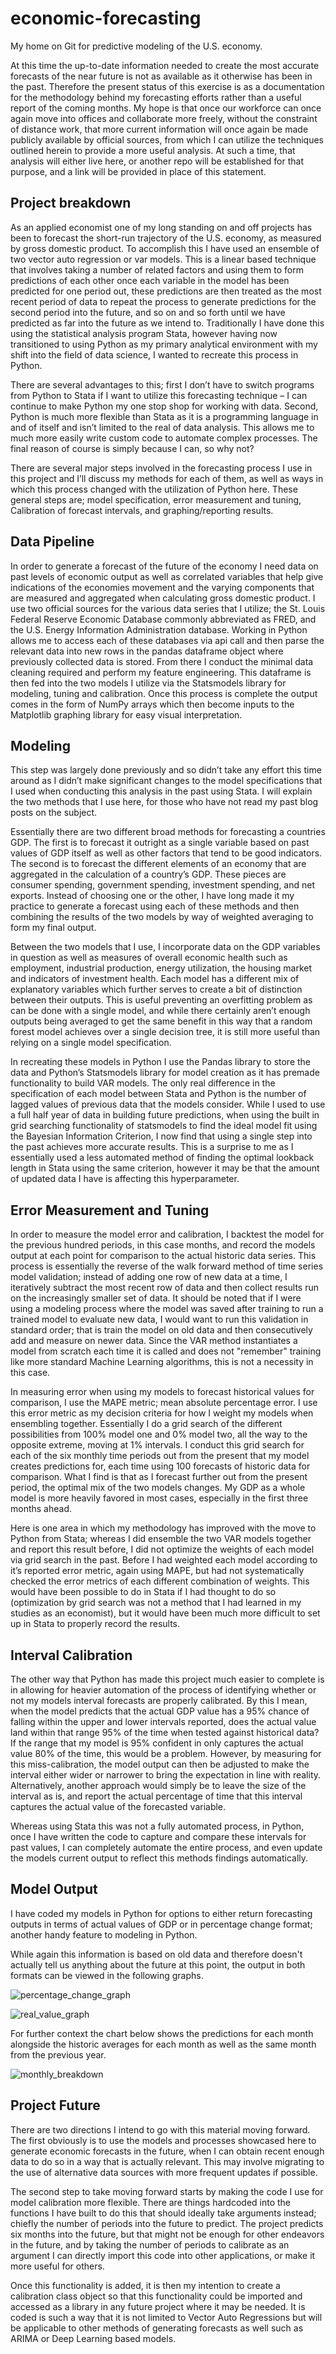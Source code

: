 # economic-forecasting
My home on Git for predictive modeling of the U.S. economy.

At this time the up-to-date information needed to create the most accurate forecasts of the near future is not as available as it otherwise has been in the past. Therefore the present status of this exercise is as a documentation for the methodology behind my forecasting efforts rather than a useful report of the coming months. My hope is that once our workforce can once again move into offices and collaborate more freely, without the constraint of distance work, that more current information will once again be made publicly available by official sources, from which I can utilize the techniques outlined herein to provide a more useful analysis. At such a time, that analysis will either live here, or another repo will be established for that purpose, and a link will be provided in place of this statement. 

## Project breakdown

As an applied economist one of my long standing on and off projects has been to forecast the short-run trajectory of the U.S. economy, as measured by gross domestic product. To accomplish this I have used an ensemble of two vector auto regression or var models. This is a linear based technique that involves taking a number of related factors and using them to form predictions of each other once each variable in the model has been predicted for one period out, these predictions are then treated as the most recent period of data to repeat the process to generate predictions for the second period into the future, and so on and so forth until we have predicted as far into the future as we intend to. Traditionally I have done this using the statistical analysis program Stata, however having now transitioned to using Python as my primary analytical environment with my shift into the field of data science, I wanted to recreate this process in Python. 

There are several advantages to this; first I don’t have to switch programs from Python to Stata if I want to utilize this forecasting technique – I can continue to make Python my one stop shop for working with data. Second, Python is much more flexible than Stata as it is a programming language in and of itself and isn’t limited to the real of data analysis. This allows me to much more easily write custom code to automate complex processes. The final reason of course is simply because I can, so why not? 

There are several major steps involved in the forecasting process I use in this project and I’ll discuss my methods for each of them, as well as ways in which this process changed with the utilization of Python here. These general steps are; model specification, error measurement and tuning, Calibration of forecast intervals, and graphing/reporting results.

## Data Pipeline

In order to generate a forecast of the future of the economy I need data on past levels of economic output as well as correlated variables that help give indications of the economies movement and the varying components that are measured and aggregated when calculating gross domestic product. I use two official sources for the various data series that I utilize; the St. Louis Federal Reserve Economic Database commonly abbreviated as FRED, and the U.S. Energy Information Administration database. Working in Python allows me to access each of these databases via api call and then parse the relevant data into new rows in the pandas dataframe object where previously collected data is stored. From there I conduct the minimal data cleaning required and perform my feature engineering. This dataframe is then fed into the two models I utilize via the Statsmodels library for modeling, tuning and calibration. Once this process is complete the output comes in the form of NumPy arrays which then become inputs to the Matplotlib graphing library for easy visual interpretation. 

## Modeling

This step was largely done previously and so didn’t take any effort this time around as I didn’t make significant changes to the model specifications that I used when conducting this analysis in the past using Stata. I will explain the two methods that I use here, for those who have not read my past blog posts on the subject. 

Essentially there are two different broad methods for forecasting a countries GDP. The first is to forecast it outright as a single variable based on past values of GDP itself as well as other factors
that tend to be good indicators. The second is to forecast the different elements of an economy that are aggregated in the calculation of a country’s GDP. These pieces are consumer spending, government spending, investment spending, and net exports. Instead of choosing one or the other, I have long made it my practice to generate a forecast using each of these methods and then combining the results of the two models by way of weighted averaging to form my final output. 

Between the two models that I use, I incorporate data on the GDP variables in question as well as measures of overall economic health such as employment, industrial production, energy utilization, the housing market and indicators of investment health. Each model has a different mix of explanatory variables which further serves to create a bit of distinction between their outputs. This is useful preventing an overfitting problem as can be done with a single model, and while there certainly aren’t enough outputs being averaged to get the same benefit in this way that a random forest model achieves over a single decision tree, it is still more useful than relying on a single model specification. 

In recreating these models in Python I use the Pandas library to store the data and Python’s Statsmodels library for model creation as it has premade functionality to build VAR models. The only real difference in the specification of each model between Stata and Python is the number of lagged values of previous data that the models consider. While I used to use a full half year of data in building future predictions, when using the built in grid searching functionality of statsmodels to find the ideal model fit using the Bayesian Information Criterion, I now find that using a single step into the past achieves more accurate results. This is a surprise to me as I essentially used a less automated method of finding the optimal lookback length in Stata using the same criterion, however it may be that the amount of updated data I have is affecting this hyperparameter. 

## Error Measurement and Tuning

In order to measure the model error and calibration, I backtest the model for the previous hundred periods, in this case months, and record the models output at each point for comparison to the actual historic data series. This process is essentially the reverse of the walk forward method of time series model validation; instead of adding one row of new data at a time, I iteratively subtract the most recent row of data and then collect results run on the increasingly smaller set of data. It should be noted that if I were using a modeling process where the model was saved after training to run a trained model to evaluate new data, I would want to run this validation in standard order; that is train the model on old data and then consecutively add and measure on newer data. Since the VAR method instantiates a model from scratch each time it is called and does not "remember" training like more standard Machine Learning algorithms, this is not a necessity in this case. 

In measuring error when using my models to forecast historical values for comparison, I use the MAPE metric; mean absolute percentage error. I use this error metric as my decision criteria for how I weight my models when ensembling together. Essentially I do a grid search of the different possibilities from 100% model one and 0% model two, all the way to the opposite extreme, moving at 1% intervals. I conduct this grid search for each of the six monthly time periods out from the present that my model creates predictions for, each time using 100 forecasts of historic data for comparison. What I find is that as I forecast further out from the present period, the optimal mix of the two models changes. My GDP as a whole model is more heavily favored in most cases, especially in the first three months ahead. 

Here is one area in which my methodology has improved with the move to Python from Stata; whereas I did ensemble the two VAR models together and report this result before, I did not optimize the weights of each model via grid search in the past. Before I had weighted each model according to it’s reported error metric, again using MAPE, but had not systematically checked the error metrics of each different combination of weights. This would have been possible to do in Stata if I had thought to do so (optimization by grid search was not a method that I had learned in my studies as an economist), but it would have been much more difficult to set up in Stata to properly record the results. 

## Interval Calibration

The other way that Python has made this project much easier to complete is in allowing for heavier automation of the process of identifying whether or not my models interval forecasts are properly calibrated. By this I mean, when the model predicts that the actual GDP value has a 95% chance of falling within the upper and lower intervals reported, does the actual value land within that range 95% of the time when tested against historical data? If the range that my model is 95% confident in only captures the actual value 80% of the time, this would be a problem. However, by measuring for this miss-calibration, the model output can then be adjusted to make the interval either wider or narrower to bring the expectation in line with reality. Alternatively, another approach would simply be to leave the size of the interval as is, and report the actual percentage of time that this interval captures the actual value of the forecasted variable.

 Whereas using Stata this was not a fully automated process, in Python, once I have written the code to capture and compare these intervals for past values, I can completely automate the entire process, and even update the models current output to reflect this methods findings automatically. 

## Model Output

I have coded my models in Python for options to either return forecasting outputs in terms of actual values of GDP or in percentage change format; another handy feature to modeling in Python. 

While again this information is based on old data and therefore doesn't actually tell us anything about the future at this point, the output in both formats can be viewed in the following graphs. 

![percentage_change_graph](/images/pc_forecast_graph.png)

![real_value_graph](/images/real_forecast_graph.png)

For further context the chart below shows the predictions for each month alongside the historic averages for each month as well as the same month from the previous year. 

![monthly_breakdown](/images/monthly_growth_%.png)


## Project Future

There are two directions I intend to go with this material moving forward. The first obviously is to use the models and processes showcased here to generate economic forecasts in the future, when I can obtain recent enough data to do so in a way that is actually relevant. This may involve migrating to the use of alternative data sources with more frequent updates if possible.

The second step to take moving forward starts by making the code I use for model calibration more flexible. There are things hardcoded into the functions I have built to do this that should ideally take arguments instead; chiefly the number of periods into the future to predict. The project predicts six months into the future, but that might not be enough for other endeavors in the future, and by taking the number of periods to calibrate as an argument I can directly import this code into other applications, or make it more useful for others.

Once this functionality is added, it is then my intention to create a calibration class object so that this functionality could be imported and accessed as a library in any future project where it may be needed. It is coded is such a way that it is not limited to Vector Auto Regressions but will be applicable to other methods of generating forecasts as well such as ARIMA or Deep Learning based models. 
